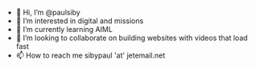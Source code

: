- 👋 Hi, I’m @paulsiby
- 👀 I’m interested in digital and missions
- 🌱 I’m currently learning AIML
- 💞️ I’m looking to collaborate on building websites with videos that load fast
- 📫 How to reach me sibypaul 'at' jetemail.net

<!---
paulsiby/paulsiby is a ✨ special ✨ repository because its `README.md` (this file) appears on your GitHub profile.
You can click the Preview link to take a look at your changes.
--->
